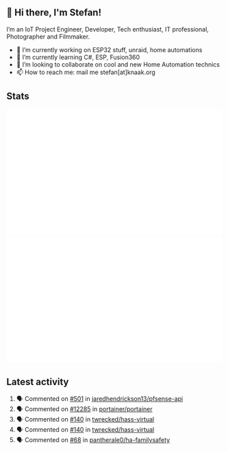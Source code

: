 ## 👋 Hi there, I'm Stefan!
I’m an IoT Project Engineer, Developer, Tech enthusiast, IT professional, Photographer and Filmmaker.

- 🔭 I’m currently working on ESP32 stuff, unraid, home automations
- 🌱 I’m currently learning C#, ESP, Fusion360
- 👯 I’m looking to collaborate on cool and new Home Automation technics
- 📫 How to reach me: mail me stefan[at]knaak.org

## Stats

![](https://github.com/corgan2222/github-stats/blob/master/generated/overview.svg) ![](https://github.com/corgan2222/github-stats/blob/master/generated/languages.svg)


## Latest activity

<!--START_SECTION:activity-->
1. 🗣 Commented on [#501](https://github.com/jaredhendrickson13/pfsense-api/issues/501#issuecomment-2601991675) in [jaredhendrickson13/pfsense-api](https://github.com/jaredhendrickson13/pfsense-api)
2. 🗣 Commented on [#12285](https://github.com/portainer/portainer/issues/12285#issuecomment-2557667761) in [portainer/portainer](https://github.com/portainer/portainer)
3. 🗣 Commented on [#140](https://github.com/twrecked/hass-virtual/issues/140#issuecomment-2547599026) in [twrecked/hass-virtual](https://github.com/twrecked/hass-virtual)
4. 🗣 Commented on [#140](https://github.com/twrecked/hass-virtual/issues/140#issuecomment-2546418124) in [twrecked/hass-virtual](https://github.com/twrecked/hass-virtual)
5. 🗣 Commented on [#68](https://github.com/pantherale0/ha-familysafety/issues/68#issuecomment-2497843725) in [pantherale0/ha-familysafety](https://github.com/pantherale0/ha-familysafety)
<!--END_SECTION:activity-->

<!--

